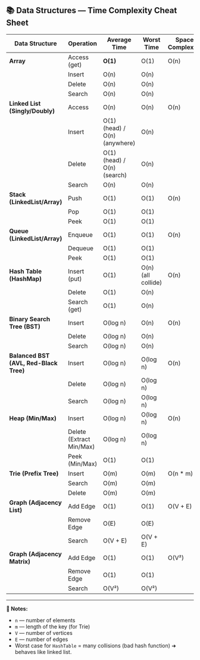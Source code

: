 ## 📚 Data Structures — Time Complexity Cheat Sheet

| Data Structure | Operation | Average Time | Worst Time | Space Complexity |
|----------------|-----------|---------------|----------------|------------------|
| **Array** | Access (get) | **O(1)** | O(1) | O(n) |
| | Insert | O(n) | O(n) | |
| | Delete | O(n) | O(n) | |
| | Search | O(n) | O(n) | |
| **Linked List (Singly/Doubly)** | Access | O(n) | O(n) | O(n) |
| | Insert | O(1) (head) / O(n) (anywhere) | O(n) | |
| | Delete | O(1) (head) / O(n) (search) | O(n) | |
| | Search | O(n) | O(n) | |
| **Stack (LinkedList/Array)** | Push | O(1) | O(1) | O(n) |
| | Pop | O(1) | O(1) | |
| | Peek | O(1) | O(1) | |
| **Queue (LinkedList/Array)** | Enqueue | O(1) | O(1) | O(n) |
| | Dequeue | O(1) | O(1) | |
| | Peek | O(1) | O(1) | |
| **Hash Table (HashMap)** | Insert (put) | O(1) | O(n) (all collide) | O(n) |
| | Delete | O(1) | O(n) | |
| | Search (get) | O(1) | O(n) | |
| **Binary Search Tree (BST)** | Insert | O(log n) | O(n) | O(n) |
| | Delete | O(log n) | O(n) | |
| | Search | O(log n) | O(n) | |
| **Balanced BST (AVL, Red-Black Tree)** | Insert | O(log n) | O(log n) | O(n) |
| | Delete | O(log n) | O(log n) | |
| | Search | O(log n) | O(log n) | |
| **Heap (Min/Max)** | Insert | O(log n) | O(log n) | O(n) |
| | Delete (Extract Min/Max) | O(log n) | O(log n) | |
| | Peek (Min/Max) | O(1) | O(1) | |
| **Trie (Prefix Tree)** | Insert | O(m) | O(m) | O(n * m) |
| | Search | O(m) | O(m) | |
| | Delete | O(m) | O(m) | |
| **Graph (Adjacency List)** | Add Edge | O(1) | O(1) | O(V + E) |
| | Remove Edge | O(E) | O(E) | |
| | Search | O(V + E) | O(V + E) | |
| **Graph (Adjacency Matrix)** | Add Edge | O(1) | O(1) | O(V²) |
| | Remove Edge | O(1) | O(1) | |
| | Search | O(V²) | O(V²) | |

---

**🔑 Notes:**
- `n` — number of elements
- `m` — length of the key (for Trie)
- `V` — number of vertices
- `E` — number of edges
- Worst case for `HashTable` = many collisions (bad hash function) ➜ behaves like linked list.